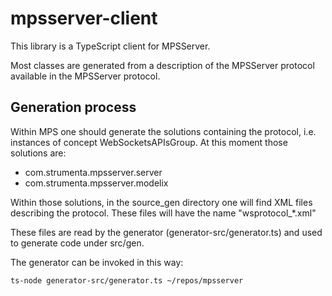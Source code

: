 # mpsserver-client

This library is a TypeScript client for MPSServer.

Most classes are generated from a description of the MPSServer protocol available in the MPSServer protocol.

## Generation process

Within MPS one should generate the solutions containing the protocol, i.e. instances of concept WebSocketsAPIsGroup. 
At this moment those solutions are:
* com.strumenta.mpsserver.server
* com.strumenta.mpsserver.modelix

Within those solutions, in the source_gen directory one will find XML files describing the protocol.
These files will have the name "wsprotocol_*.xml"

These files are read by the generator (generator-src/generator.ts) and used to generate code under src/gen.

The generator can be invoked in this way:

```
ts-node generator-src/generator.ts ~/repos/mpsserver
```
